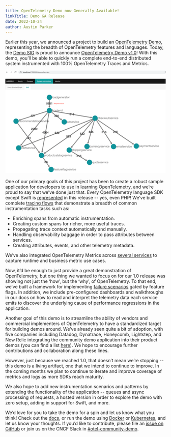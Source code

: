```yaml
---
title: OpenTelemetry Demo now Generally Available!
linkTitle: Demo GA Release
date: 2022-10-24
author: Austin Parker
---
```


Earlier this year, we announced a project to build an
[OpenTelemetry Demo](/blog/2022/demo-announcement/), representing the breadth of
OpenTelemetry features and languages. Today, the
[Demo SIG](https://cloud-native.slack.com/archives/C03B4CWV4DA) is proud to
announce
[OpenTelemetry Demo v1.0](https://github.com/open-telemetry/opentelemetry-demo/tree/v1.0.0)!
With this demo, you’ll be able to quickly run a complete end-to-end distributed
system instrumented with 100% OpenTelemetry Traces and Metrics.

![The system architecture of the demo application represented as directed acyclic graph in Jaeger UI](system-architecture.png)

One of our primary goals of this project has been to create a robust sample
application for developers to use in learning OpenTelemetry, and we’re proud to
say that we’ve done just that. Every OpenTelemetry language SDK except Swift is
[represented](/docs/demo/services/) in this release -- yes, even PHP! We’ve
built complete [tracing flows](/docs/demo/telemetry-features/trace-coverage/)
that demonstrate a breadth of common instrumentation tasks such as:

- Enriching spans from automatic instrumentation.
- Creating custom spans for richer, more useful traces.
- Propagating trace context automatically and manually.
- Handling observability baggage in order to pass attributes between services.
- Creating attributes, events, and other telemetry metadata.

We’ve also integrated OpenTelemetry Metrics across
[several services](/docs/demo/telemetry-features/metric-coverage/) to capture
runtime and business metric use cases.

Now, it’d be enough to just provide a great demonstration of OpenTelemetry, but
one thing we wanted to focus on for our 1.0 release was showing not just the
‘how’, but the ‘why’, of OpenTelemetry. To that end, we’ve built a framework for
implementing [failure scenarios](/docs/demo/#scenarios) gated by feature flags.
In addition, we include pre-configured dashboards and walkthroughs in our docs
on how to read and interpret the telemetry data each service emits to discover
the underlying cause of performance regressions in the application.

Another goal of this demo is to streamline the ability of vendors and commercial
implementers of OpenTelemetry to have a standardized target for building demos
around. We’ve already seen quite a bit of adoption, with five companies
including Datadog, Dynatrace, Honeycomb, Lightstep, and New Relic integrating
the community demo application into their product demos (you can find a list
[here](https://github.com/open-telemetry/opentelemetry-demo#demos-featuring-the-astronomy-shop)).
We hope to encourage further contributions and collaboration along these lines.

However, just because we reached 1.0, that doesn’t mean we’re stopping -- this
demo is a living artifact, one that we intend to continue to improve. In the
coming months we plan to continue to iterate and improve coverage of metrics and
logs as more SDKs reach maturity.

We also hope to add new instrumentation scenarios and patterns by extending the
functionality of the application -- queues and async processing of requests, a
hosted version in order to explore the demo with zero setup, adding in support
for Swift, and more.

We’d love for you to take the demo for a spin and let us know what you think!
Check out the
[docs](https://github.com/open-telemetry/opentelemetry-demo/tree/main/docs#opentelemetry-demo-documentation),
or run the demo using [Docker](/docs/demo/docker-deployment/) or
[Kubernetes](/docs/demo/kubernetes-deployment/), and let us know your thoughts.
If you’d like to contribute, please file an
[issue on GitHub](https://github.com/open-telemetry/opentelemetry-demo/issues)
or join us on the CNCF Slack in
[#otel-community-demo](https://cloud-native.slack.com/archives/C03B4CWV4DA).
